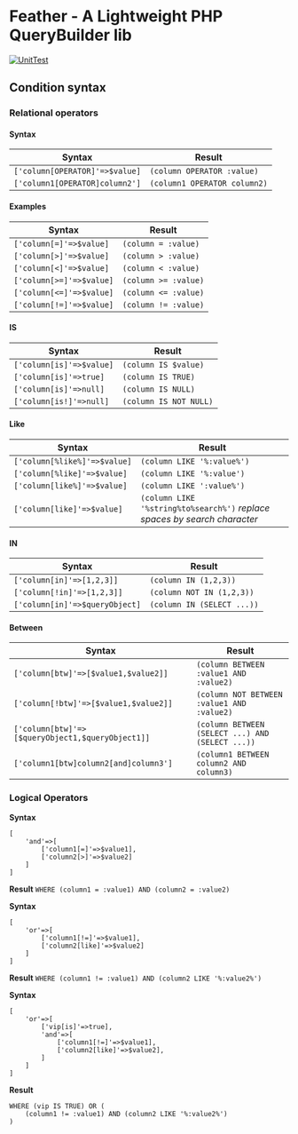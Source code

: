 # Feather - A Lightweight PHP QueryBuilder lib

[![UnitTest](https://github.com/eyglys/feather-querybuilder/workflows/UnitTest/badge.svg)](https://github.com/eyglys/feather-querybuilder/actions)

  
## Condition syntax

  

### Relational operators

  

#### Syntax

| Syntax | Result |
|---|------ |
| ``['column[OPERATOR]'=>$value]`` | ``(column OPERATOR :value)`` |
| ``['column1[OPERATOR]column2']`` | ``(column1 OPERATOR column2)`` |

  

#### Examples
| Syntax | Result |
|---|------ |
| ``['column[=]'=>$value]`` | ``(column = :value)`` |
| ``['column[>]'=>$value]`` | ``(column > :value)`` |
| ``['column[<]'=>$value]`` | ``(column < :value)`` |
| ``['column[>=]'=>$value]`` | ``(column >= :value)`` |
| ``['column[<=]'=>$value]`` | ``(column <= :value)`` |
| ``['column[!=]'=>$value]`` | ``(column != :value)`` |

  

#### IS
| Syntax | Result |
|---|------ |
| ``['column[is]'=>$value]``  | ``(column IS $value)`` |
| ``['column[is]'=>true]``  |  ``(column IS TRUE)`` |
| ``['column[is]'=>null]``  |  ``(column IS NULL)`` |
| ``['column[is!]'=>null]``  |  ``(column IS NOT NULL)`` |

  

#### Like
| Syntax | Result |
|---|------ |
| ``['column[%like%]'=>$value]`` |  ``(column LIKE '%:value%')`` |
| ``['column[%like]'=>$value]``  |  ``(column LIKE '%:value')`` |
| ``['column[like%]'=>$value]``  |  ``(column LIKE ':value%')`` |
| ``['column[like]'=>$value]``  |  ``(column LIKE '%string%to%search%')`` *replace spaces by search character* |

  

#### IN
| Syntax | Result |
|---|------ |
| ``['column[in]'=>[1,2,3]]`` |  ``(column IN (1,2,3))`` |
| ``['column[!in]'=>[1,2,3]]`` |  ``(column NOT IN (1,2,3))`` |
| ``['column[in]'=>$queryObject]`` |  ``(column IN (SELECT ...))`` |

  

#### Between
| Syntax | Result |
|---|------ |
| ``['column[btw]'=>[$value1,$value2]]``  | ``(column BETWEEN :value1 AND :value2)`` |
| ``['column[!btw]'=>[$value1,$value2]]``  |  ``(column NOT BETWEEN :value1 AND :value2)`` |
| ``['column[btw]'=>[$queryObject1,$queryObject1]]`` |  ``(column BETWEEN (SELECT ...) AND (SELECT ...))`` |
| ``['column1[btw]column2[and]column3']`` |  ``(column1 BETWEEN column2 AND column3)`` |

  
  

### Logical Operators

**Syntax**	
```
[
	'and'=>[
		['column1[=]'=>$value1],
		['column2[>]'=>$value2]
	]
]
```
**Result**
``WHERE (column1 = :value1) AND (column2 = :value2)``

**Syntax**	
```
[
	'or'=>[
		['column1[!=]'=>$value1],
		['column2[like]'=>$value2]
	]
]
```
**Result**
``WHERE (column1 != :value1) AND (column2 LIKE '%:value2%')``

**Syntax**	
```
[
	'or'=>[
		['vip[is]'=>true],
		'and'=>[
			['column1[!=]'=>$value1],
			['column2[like]'=>$value2],
		]
	]
]
```
**Result**
```
WHERE (vip IS TRUE) OR (
	(column1 != :value1) AND (column2 LIKE '%:value2%')
)
```
